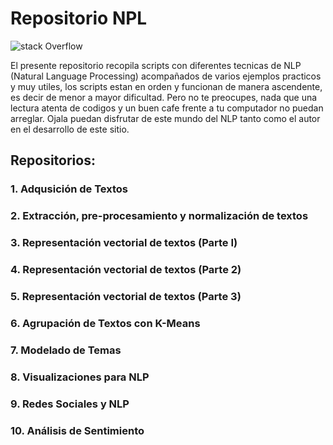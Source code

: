 # Repositorio NPL

![stack Overflow](http://https://deeplearninganalytics.org/natural-language-processing-machine-learning-why-deep-learning-is-perfect-for-nlp/) 


El presente repositorio recopila scripts con diferentes tecnicas de NLP (Natural Language Processing) acompañados de varios ejemplos practicos y muy utiles, los scripts estan en orden y funcionan de manera ascendente, es decir de menor a mayor dificultad. Pero no te preocupes, nada que una lectura atenta de codigos y un buen cafe frente a tu computador no puedan arreglar. Ojala puedan disfrutar de este mundo del NLP tanto como el autor en el desarrollo de este sitio. 

## Repositorios: 

### 1. Adqusición de Textos
### 2. Extracción, pre-procesamiento y normalización de textos
### 3. Representación vectorial de textos (Parte I) 
### 4. Representación vectorial de textos (Parte 2)
### 5. Representación vectorial de textos (Parte 3)
### 6. Agrupación de Textos con K-Means
### 7. Modelado de Temas
### 8. Visualizaciones para NLP
### 9. Redes Sociales y NLP
### 10. Análisis de Sentimiento


